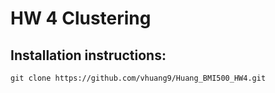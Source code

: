 # HW 4 Clustering

## Installation instructions:
```install
git clone https://github.com/vhuang9/Huang_BMI500_HW4.git
```
